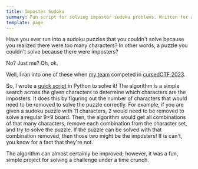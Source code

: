 ```yaml
---
title: Imposter Sudoku
summary: Fun script for solving imposter sudoku problems. Written for a (cursed) CTF challenge. Apr 2023.
template: page
---
```


Have you ever run into a sudoku puzzles that you couldn't solve because you realized there were too many characters?
In other words, a puzzle you couldn't solve because there were imposters?

No? Just me? Oh, ok.

Well, I ran into one of these when [my team](https://2023.cursedc.tf/profile/587d0d12-7b80-484c-8ab5-5fb79fbbda20) competed in [cursedCTF 2023](https://2023.cursedc.tf).

So, I wrote a [quick script](https://github.com/ellifteria/ImposterSudoku.py) in Python to solve it!
The algorithm is a simple search across the given characters to determine which characters are the imposters.
It does this by figuring out the number of characters that would need to be removed to solve the puzzle correctly.
For example, if you are given a sudoku puzzle with 11 characters, 2 would need to be removed to solve a regular 9×9 board.
Then, the algorithm would get all combinations of that many characters, remove each combination from the character set, and try to solve the puzzle.
If the puzzle can be solved with that combination removed, then those two might be the imposters!
If is can't, you know for a fact that they're not.

The algorithm can almost certainly be improved; however, it was a fun, simple project for solving a challenge under a time crunch.

